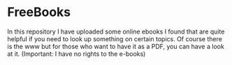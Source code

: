 # FreeBooks

<p> In this repository I have uploaded some online ebooks I found that are quite helpful if you need to look up something on certain topics. Of course there is the www but for those who want to have it as a PDF, you can have a look at it. (Important: I have no rights to the e-books) </p>



